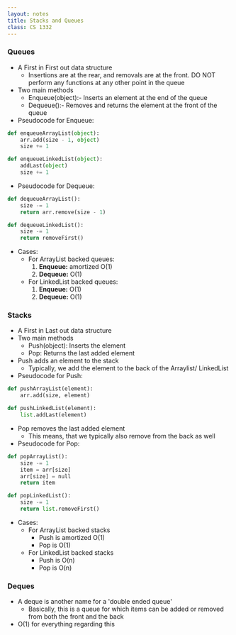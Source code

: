 ```yaml
---
layout: notes
title: Stacks and Queues
class: CS 1332
---
```


### Queues
* A First in First out data structure
	* Insertions are at the rear, and removals are at the front. DO NOT perform any functions at any other point in the queue
* Two main methods
	* Enqueue(object):- Inserts an element at the end of the queue
	* Dequeue():- Removes and returns the element at the front of the queue
* Pseudocode for Enqueue:
```python
def enqueueArrayList(object):
	arr.add(size - 1, object)
	size += 1

def enqueueLinkedList(object):
	addLast(object)
	size += 1
```
* Pseudocode for Dequeue:
```python
def dequeueArrayList():
	size -= 1
	return arr.remove(size - 1)

def dequeueLinkedList():
	size -= 1
	return removeFirst()
```
* Cases:
	* For ArrayList backed queues:
		1. **Enqueue:** amortized O(1)
		2. **Dequeue:** O(1)
	* For LinkedList backed queues:
		1. **Enqueue:** O(1)
		2. **Dequeue:** O(1)

### Stacks
* A First in Last out data structure
* Two main methods
	* Push(object): Inserts the element 
	* Pop: Returns the last added element
* Push adds an element to the stack
	* Typically, we add the element to the back of the Arraylist/ LinkedList
* Pseudocode for Push:
```python
def pushArrayList(element):
	arr.add(size, element)

def pushLinkedList(element):
	list.addLast(element)
```
* Pop removes the last added element
	* This means, that we typically also remove from the back as well
* Pseudocode for Pop:
```python
def popArrayList():
	size -= 1
	item = arr[size]
	arr[size] = null
	return item

def popLinkedList():
	size -= 1
	return list.removeFirst()
```
* Cases:
	* For ArrayList backed stacks
		* Push is amortized O(1)
		* Pop is O(1)
	* For LinkedList backed stacks
		* Push is O(n)
		* Pop is O(n)

### Deques
* A deque is another name for a 'double ended queue'
	* Basically, this is a queue for which items can be added or removed from both the front and the back
* O(1) for everything regarding this
